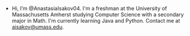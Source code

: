 - Hi, I’m @AnastasiaIsakov04.
I'm a freshman at the University of Massachusetts Amherst studying Computer Science with a secondary major in Math.
I'm currently learning Java and Python.
Contact me at aisakov@umass.edu.

<!---
AnastasiaIsakov04/AnastasiaIsakov04 is a ✨ special ✨ repository because its `README.md` (this file) appears on your GitHub profile.
You can click the Preview link to take a look at your changes.
--->
